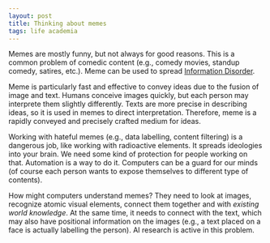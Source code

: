 ```yaml
---
layout: post
title: Thinking about memes
tags: life academia
---
```


Memes are mostly funny, but not always for good reasons. This is a common problem of comedic content (e.g., comedy movies, standup comedy, satires, etc.). Meme can be used to spread [Information Disorder](https://firstdraftnews.org/long-form-article/understanding-information-disorder/).

Meme is particularly fast and effective to convey ideas due to the fusion of image and text. Humans conceive images quickly, but each person may interprete them slightly differently. Texts are more precise in describing ideas, so it is used in memes to direct interpretation. Therefore, meme is a rapidly conveyed and precisely crafted medium for ideas.

Working with hateful memes (e.g., data labelling, content filtering) is a dangerous job, like working with radioactive elements. It spreads ideologies into your brain. We need some kind of protection for people working on that. Automation is a way to do it. Computers can be a guard for our minds (of course each person wants to expose themselves to different type of contents). 

How might computers understand memes? They need to look at images, recognize atomic visual elements, connect them together and with *existing world knowledge*. At the same time, it needs to connect with the text, which may also have positional information on the images (e.g., a text placed on a face is actually labelling the person). AI research is active in this problem.



